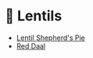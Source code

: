 # 🥣 Lentils


- [Lentil Shepherd's Pie](../recipes/lentil_shepherds_pie.md)
- [Red Daal](../recipes/red_daal.md)
